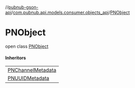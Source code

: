 //[pubnub-gson-api](../../../index.md)/[com.pubnub.api.models.consumer.objects_api](../index.md)/[PNObject](index.md)

# PNObject

open class [PNObject](index.md)

#### Inheritors

| |
|---|
| [PNChannelMetadata](../../com.pubnub.api.models.consumer.objects_api.channel/-p-n-channel-metadata/index.md) |
| [PNUUIDMetadata](../../com.pubnub.api.models.consumer.objects_api.uuid/-p-n-u-u-i-d-metadata/index.md) |
